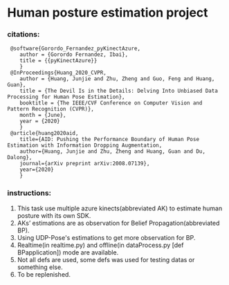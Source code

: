 # Human posture estimation project

### citations:
```
 @software{Gorordo_Fernandez_pyKinectAzure,
    author = {Gorordo Fernandez, Ibai},
    title = {{pyKinectAzure}}
    }
 @InProceedings{Huang_2020_CVPR,
    author = {Huang, Junjie and Zhu, Zheng and Guo, Feng and Huang, Guan},
    title = {The Devil Is in the Details: Delving Into Unbiased Data Processing for Human Pose Estimation},
    booktitle = {The IEEE/CVF Conference on Computer Vision and Pattern Recognition (CVPR)},
    month = {June},
    year = {2020}
    }
 @article{huang2020aid,
    title={AID: Pushing the Performance Boundary of Human Pose Estimation with Information Dropping Augmentation,
    author={Huang, Junjie and Zhu, Zheng and Huang, Guan and Du, Dalong},
    journal={arXiv preprint arXiv:2008.07139},
    year={2020}
    }
```
### instructions:
1. This task use multiple azure kinects(abbreviated AK) to estimate human posture with its own SDK.
2. AKs’ estimations are as observation for Belief Propagation(abbreviated BP).
3. Using UDP-Pose's estimations to get more observation for BP.
4. Realtime(in realtime.py) and offline(in dataProcess.py [def BPapplication]) mode are available.
5. Not all defs are used, some defs was used for testing datas or something else.
6. To be replenished.